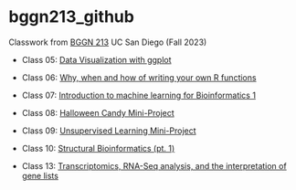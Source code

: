 # bggn213_github
Classwork from [BGGN 213](https://bioboot.github.io/bggn213_F23/) UC San Diego (Fall 2023)

- Class 05: [Data Visualization with ggplot](https://github.com/kni9zd/bggn213_github/blob/main/Class_05/class5.pdf)

- Class 06: [Why, when and how of writing your own R functions](https://github.com/kni9zd/bggn213_github/blob/main/class6.pdf)

- Class 07: [Introduction to machine learning for Bioinformatics 1](https://github.com/kni9zd/bggn213_github/blob/main/class7.pdf)

- Class 08: [Halloween Candy Mini-Project](https://github.com/kni9zd/bggn213_github/blob/main/class8/lab8.html)

- Class 09: [Unsupervised Learning Mini-Project](https://github.com/kni9zd/bggn213_github/blob/main/lab9/lab9.pdf)

- Class 10: [Structural Bioinformatics (pt. 1)](https://github.com/kni9zd/bggn213_github/blob/main/AlphaFold/lab10.pdf)

- Class 13: [Transcriptomics, RNA-Seq analysis, and the interpretation of gene lists](https://github.com/kni9zd/bggn213_github/blob/main/Class%2013/lab-13.pdf)
  
